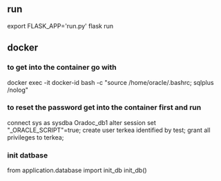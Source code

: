 ## run
export FLASK_APP='run.py'
flask run

## docker
### to get into the container go with
docker exec -it docker-id bash -c "source /home/oracle/.bashrc; sqlplus /nolog"

### to reset the password get into the container first and run
connect sys as sysdba
Oradoc_db1
alter session set "_ORACLE_SCRIPT"=true;
create user terkea identified by test;
grant all privileges to terkea;

### init datbase
from application.database import init_db
init_db()



